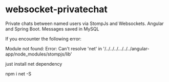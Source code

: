 # websocket-privatechat
Private chats between named users via StompJs and Websockets. Angular and Spring Boot. Messages saved in MySQL

If you encounter the following error:

Module not found: Error: Can't resolve 'net' in '/../../../.../../../angular-app/node_modules/stompjs/lib'

just install net dependency

npm i net -S
